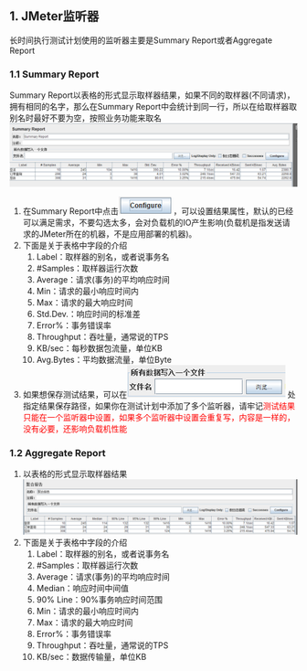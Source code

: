 ## 1. JMeter监听器
长时间执行测试计划使用的监听器主要是Summary Report或者Aggregate Report


### 1.1 Summary Report
Summary Report以表格的形式显示取样器结果，如果不同的取样器(不同请求)，拥有相同的名字，那么在Summary Report中会统计到同一行，所以在给取样器取别名时最好不要为空，按照业务功能来取名
![Summary Report](image/6-1.png)


1. 在Summary Report中点击![image/6-2](image/6-2.png) ，可以设置结果属性，默认的已经可以满足需求，不要勾选太多，会对负载机的IO产生影响(负载机是指发送请求的JMeter所在的机器，不是应用部署的机器)。
2. 下面是关于表格中字段的介绍
    1. Label：取样器的别名，或者说事务名
    2. \#Samples：取样器运行次数
    3. Average：请求(事务)的平均响应时间
    4. Min：请求的最小响应时间内
    5. Max：请求的最大响应时间
    6. Std.Dev.：响应时间的标准差
    7. Error%：事务错误率
    8. Throughput：吞吐量，通常说的TPS
    9. KB/sec：每秒数据包流量，单位KB
    10. Avg.Bytes：平均数据流量，单位Byte
3. 如果想保存测试结果，可以在![image/6-3](image/6-3.png) 处指定结果保存路径，如果你在测试计划中添加了多个监听器，请牢记<font color=red>测试结果只能在一个监听器中设置，如果多个监听器中设置会重复写，内容是一样的，没有必要，还影响负载机性能</font>

### 1.2 Aggregate Report
1. 以表格的形式显示取样器结果
![image/6-4](image/6-4.png)
2. 下面是关于表格中字段的介绍
    1. Label：取样器的别名，或者说事务名
    2. \#Samples：取样器运行次数
    3. Average：请求(事务)的平均响应时间
    4. Median：响应时间中间值
    5. 90% Line：90%事务响应时间范围
    6. Min：请求的最小响应时间内
    7. Max：请求的最大响应时间
    8. Error%：事务错误率
    9. Throughput：吞吐量，通常说的TPS
    10. KB/sec：数据传输量，单位KB
